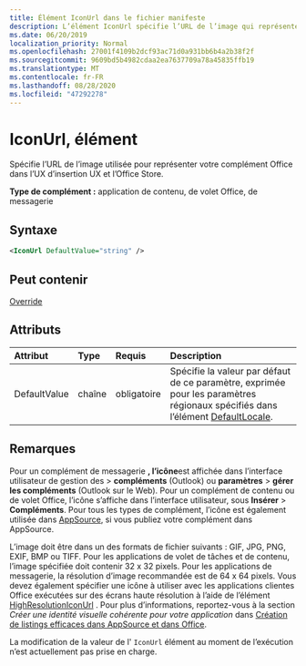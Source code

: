 ```yaml
---
title: Élément IconUrl dans le fichier manifeste
description: L’élément IconUrl spécifie l’URL de l’image qui représente votre complément Office dans l’expérience utilisateur d’insertion et dans l’Office Store.
ms.date: 06/20/2019
localization_priority: Normal
ms.openlocfilehash: 27001f4109b2dcf93ac71d0a931bb6b4a2b38f2f
ms.sourcegitcommit: 9609bd5b4982cdaa2ea7637709a78a45835ffb19
ms.translationtype: MT
ms.contentlocale: fr-FR
ms.lasthandoff: 08/28/2020
ms.locfileid: "47292278"
---
```

# <a name="iconurl-element"></a>IconUrl, élément

Spécifie l’URL de l’image utilisée pour représenter votre complément Office dans l’UX d’insertion UX et l’Office Store.

**Type de complément :** application de contenu, de volet Office, de messagerie

## <a name="syntax"></a>Syntaxe

```XML
<IconUrl DefaultValue="string" />
```

## <a name="can-contain"></a>Peut contenir

[Override](override.md)

## <a name="attributes"></a>Attributs

|Attribut|Type|Requis|Description|
|:-----|:-----|:-----|:-----|
|DefaultValue|chaîne|obligatoire|Spécifie la valeur par défaut de ce paramètre, exprimée pour les paramètres régionaux spécifiés dans l’élément [DefaultLocale](defaultlocale.md).|

## <a name="remarks"></a>Remarques

Pour un complément de messagerie **, l’icône**est affichée dans l’interface utilisateur de gestion des  >  **compléments** (Outlook) ou **paramètres**  >  **gérer les compléments** (Outlook sur le Web). Pour un complément de contenu ou de volet Office, l’icône s’affiche dans l’interface utilisateur, sous **Insérer** > **Compléments**. Pour tous les types de complément, l’icône est également utilisée dans [AppSource](https://appsource.microsoft.com), si vous publiez votre complément dans AppSource.

L’image doit être dans un des formats de fichier suivants : GIF, JPG, PNG, EXIF, BMP ou TIFF. Pour les applications de volet de tâches et de contenu, l’image spécifiée doit contenir 32 x 32 pixels. Pour les applications de messagerie, la résolution d’image recommandée est de 64 x 64 pixels. Vous devez également spécifier une icône à utiliser avec les applications clientes Office exécutées sur des écrans haute résolution à l’aide de l’élément [HighResolutionIconUrl](highresolutioniconurl.md) . Pour plus d’informations, reportez-vous à la section _Créer une identité visuelle cohérente pour votre application_ dans [Création de listings efficaces dans AppSource et dans Office](/office/dev/store/create-effective-office-store-listings#create-a-consistent-visual-identity).

La modification de la valeur de l' `IconUrl` élément au moment de l’exécution n’est actuellement pas prise en charge.